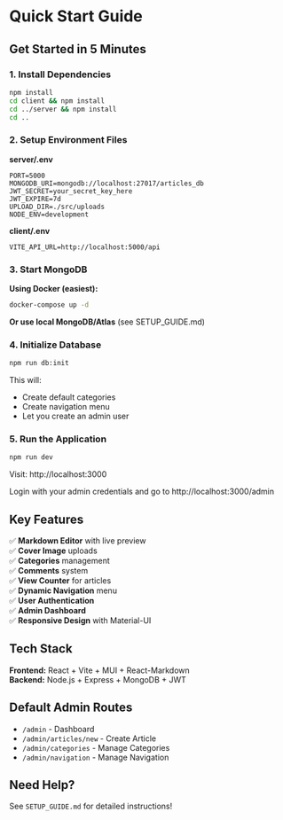 # Quick Start Guide

## Get Started in 5 Minutes

### 1. Install Dependencies
```bash
npm install
cd client && npm install
cd ../server && npm install
cd ..
```

### 2. Setup Environment Files

**server/.env**
```
PORT=5000
MONGODB_URI=mongodb://localhost:27017/articles_db
JWT_SECRET=your_secret_key_here
JWT_EXPIRE=7d
UPLOAD_DIR=./src/uploads
NODE_ENV=development
```

**client/.env**
```
VITE_API_URL=http://localhost:5000/api
```

### 3. Start MongoDB

**Using Docker (easiest):**
```bash
docker-compose up -d
```

**Or use local MongoDB/Atlas** (see SETUP_GUIDE.md)

### 4. Initialize Database
```bash
npm run db:init
```
This will:
- Create default categories
- Create navigation menu
- Let you create an admin user

### 5. Run the Application
```bash
npm run dev
```

Visit: http://localhost:3000

Login with your admin credentials and go to http://localhost:3000/admin

## Key Features

✅ **Markdown Editor** with live preview  
✅ **Cover Image** uploads  
✅ **Categories** management  
✅ **Comments** system  
✅ **View Counter** for articles  
✅ **Dynamic Navigation** menu  
✅ **User Authentication**  
✅ **Admin Dashboard**  
✅ **Responsive Design** with Material-UI  

## Tech Stack

**Frontend:** React + Vite + MUI + React-Markdown  
**Backend:** Node.js + Express + MongoDB + JWT  

## Default Admin Routes

- `/admin` - Dashboard
- `/admin/articles/new` - Create Article
- `/admin/categories` - Manage Categories
- `/admin/navigation` - Manage Navigation

## Need Help?

See `SETUP_GUIDE.md` for detailed instructions!

